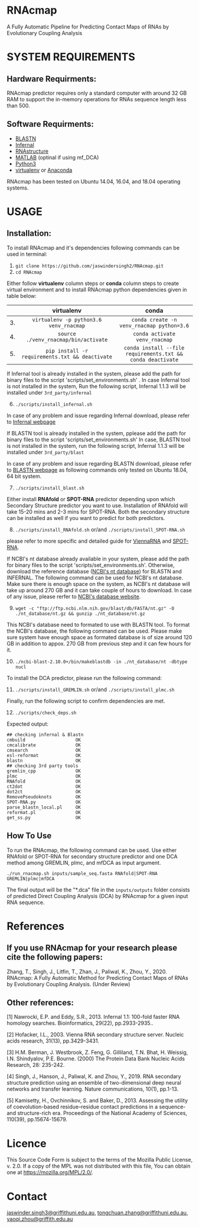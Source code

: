 # RNAcmap
A Fully Automatic Pipeline for Predicting Contact Maps of RNAs by Evolutionary Coupling Analysis

SYSTEM REQUIREMENTS
====
Hardware Requirments:
----
RNAcmap predictor requires only a standard computer with around 32 GB RAM to support the in-memory operations for RNAs sequence length less than 500.

Software Requirments:
----
* [BLASTN](https://blast.ncbi.nlm.nih.gov/Blast.cgi?PAGE_TYPE=BlastDocs&DOC_TYPE=Download)
* [Infernal](http://eddylab.org/infernal/)
* [RNAstructure](https://rna.urmc.rochester.edu/RNAstructure.html)
* [MATLAB](https://au.mathworks.com/products/matlab.html) (optinal if using mf_DCA)
* [Python3](https://docs.python-guide.org/starting/install3/linux/)
* [virtualenv](https://virtualenv.pypa.io/en/latest/installation/) or [Anaconda](https://anaconda.org/anaconda/virtualenv)


RNAcmap has been tested on Ubuntu 14.04, 16.04, and 18.04 operating systems.

USAGE
====

Installation:
----

To install RNAcmap and it's dependencies following commands can be used in terminal:

1. `git clone https://github.com/jaswindersingh2/RNAcmap.git`
2. `cd RNAcmap`

Either follow **virtualenv** column steps or **conda** column steps to create virtual environment and to install RNAcmap python dependencies given in table below:<br />

|    | virtualenv |conda  |
| :- | :--------: | :---: |
| 3. | `virtualenv -p python3.6 venv_rnacmap` | `conda create -n venv_rnacmap python=3.6` |
| 4. | `source ./venv_rnacmap/bin/activate` | `conda activate venv_rnacmap` | 
| 5. | `pip install -r requirements.txt && deactivate` | `conda install --file requirements.txt && conda deactivate` | 

If Infernal tool is already installed in the system, please add the path for binary files to the script 'scripts/set_environments.sh' . In case Infernal tool is not installed in the system, Run the following script, Infernal 1.1.3 will be installed under `3rd_party/infernal`

6. `./scripts/install_infernal.sh`

 In case of any problem and issue regarding Infernal download, please refer to [Infernal webpage](http://eddylab.org/infernal/) 




If BLASTN tool is already installed in the system, pplease add the path for binary files to the script 'scripts/set_environments.sh' In case, BLASTN tool is not installed in the system, run the following script, Infernal 1.1.3 will be installed under `3rd_party/blast`

In case of any problem and issue regarding BLASTN download, please refer to [BLASTN webpage](https://blast.ncbi.nlm.nih.gov/Blast.cgi?PAGE_TYPE=BlastDocs&DOC_TYPE=Download) as following commands only tested on Ubuntu 18.04, 64 bit system.

7. `./scripts/install_blast.sh`

Either install **RNAfold** or **SPOT-RNA** predictor depending upon which Secondary Structure predictor you want to use. Installation of RNAfold will take 15-20 mins and 2-3 mins for SPOT-RNA. Both the secondary structure can be installed as well if you want to predict for both predictors. 

8. `./scripts/install_RNAfold.sh` or/and `./scripts/install_SPOT-RNA.sh`

please refer to more specific and detailed guide for [ViennaRNA](https://www.tbi.univie.ac.at/RNA/#download) and [SPOT-RNA](https://github.com/jaswindersingh2/SPOT-RNA).

If NCBI's nt database already available in your system, please add the path for binary files to the script 'scripts/set_environments.sh'.  Otherwise, download the reference database ([NCBI's nt database](ftp://ftp.ncbi.nlm.nih.gov/blast/db/)) for BLASTN and INFERNAL. The following command can be used for NCBI's nt database. Make sure there is enough space on the system, as NCBI's nt database will take up around 270 GB and it can take couple of hours to download. In case of any issue, please rerfer to [NCBI's database website](https://blast.ncbi.nlm.nih.gov/Blast.cgi?PAGE_TYPE=BlastDocs&DOC_TYPE=Download).

9. `wget -c "ftp://ftp.ncbi.nlm.nih.gov/blast/db/FASTA/nt.gz" -O ./nt_database/nt.gz && gunzip ./nt_database/nt.gz`

This NCBI's database need to formated to use with BLASTN tool. To format the NCBI's database, the following command can be used. Please make sure system have enough space as formated database is of size around 120 GB in addition to appox. 270 GB from previous step and it can few hours for it.

10. `./ncbi-blast-2.10.0+/bin/makeblastdb -in ./nt_database/nt -dbtype nucl`

To install the DCA predictor, please run the following command:

11. `./scripts/install_GREMLIN.sh` or/and `./scripts/install_plmc.sh`


Finally, run the following script to confirm dependencies are met.

12. `./scripts/check_deps.sh` 

Expected output:

```
## checking infernal & Blastn
cmbuild                   OK
cmcalibrate               OK
cmsearch                  OK
esl-reformat              OK
blastn                    OK
## checking 3rd party tools
gremlin_cpp               OK
plmc                      OK
RNAfold                   OK
ct2dot                    OK
dot2ct                    OK
RemovePseudoknots         OK
SPOT-RNA.py               OK
parse_blastn_local.pl     OK
reformat.pl               OK
get_ss.py                 OK
```



How To Use
-----
To run the RNAcmap, the following command can be used. Use either RNAfold or SPOT-RNA for secondary structure predictor and one DCA method among GREMLIN, plmc, and mfDCA as input argument.
```
./run_rnacmap.sh inputs/sample_seq.fasta RNAfold|SPOT-RNA GREMLIN|plmc|mfDCA
```
The final output will be the "*.dca" file in the `inputs/outputs` folder consists of predicted Direct Coupling Analysis (DCA) by RNAcmap for a given input RNA sequence.




References
====
If you use RNAcmap for your research please cite the following papers:
----
Zhang, T., Singh, J., Litfin, T., Zhan, J., Paliwal, K., Zhou, Y., 2020. RNAcmap: A Fully Automatic Method for Predicting Contact Maps of RNAs by Evolutionary Coupling Analysis. (Under Review)

Other references:
----
[1] Nawrocki, E.P. and Eddy, S.R., 2013. Infernal 1.1: 100-fold faster RNA homology searches. Bioinformatics, 29(22), pp.2933-2935..

[2] Hofacker, I.L., 2003. Vienna RNA secondary structure server. Nucleic acids research, 31(13), pp.3429-3431. 

[3] H.M. Berman, J. Westbrook, Z. Feng, G. Gilliland, T.N. Bhat, H. Weissig, I.N. Shindyalov, P.E. Bourne. (2000) The Protein Data Bank Nucleic Acids Research, 28: 235-242.

[4] Singh, J., Hanson, J., Paliwal, K. and Zhou, Y., 2019. RNA secondary structure prediction using an ensemble of two-dimensional deep neural networks and transfer learning. Nature communications, 10(1), pp.1-13.

[5] Kamisetty, H., Ovchinnikov, S. and Baker, D., 2013. Assessing the utility of coevolution-based residue–residue contact predictions in a sequence-and structure-rich era. Proceedings of the National Academy of Sciences, 110(39), pp.15674-15679.

Licence
====
This Source Code Form is subject to the terms of the Mozilla Public
License, v. 2.0. If a copy of the MPL was not distributed with this
file, You can obtain one at https://mozilla.org/MPL/2.0/.


Contact
====
jaswinder.singh3@griffithuni.edu.au, tongchuan.zhang@griffithuni.edu.au, yaoqi.zhou@griffith.edu.au

